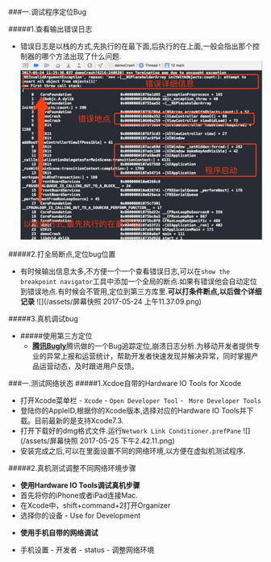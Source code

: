 ###一.调试程序定位Bug

#####1.查看输出错误日志
* 错误日志是以栈的方式,先执行的在最下面,后执行的在上面,一般会指出那个控制器的哪个方法出现了什么问题.
![](/assets/5446BDB5-EFEC-4CF8-BBEB-90392F43AB56.png)

#####2.打全局断点,定位bug位置
* 有时候输出信息太多,不方便一个一个查看错误日志,可以在`show the breakpoint navigator`工具中添加一个全局的断点.如果有错误他会自动定位到错误地点.有时候会不管用,定位到第三方库里.**可以打条件断点,以后做个详细记录**
![](/assets/屏幕快照 2017-05-24 上午11.37.09.png)

#####3.真机调试bug
* #####使用第三方定位
   * [**腾讯Bugly**](https://bugly.qq.com/v2/index)腾讯做的一个Bug追踪定位,崩溃日志分析.为移动开发者提供专业的异常上报和运营统计，帮助开发者快速发现并解决异常，同时掌握产品运营动态，及时跟进用户反馈。
   
###一.测试网络状态
#####1.Xcdoe自带的Hardware IO Tools for Xcode
* 打开Xcode菜单栏 - `Xcode` - `Open Developer Tool` - ` More Developer Tools`
* 登陆你的AppleID,根据你的Xcode版本,选择对应的Hardware IO Tools并下载。目前最新的是支持Xcode7.3.
* 打开下载好的dmg格式文件.运行`Network Link Conditioner.prefPane`
![](/assets/屏幕快照 2017-05-25 下午2.42.11.png)
* 安装完成之后,可以在里面设置不同的网络环境,以方便在虚拟机测试程序.

#####2.真机测试调整不同网络环境步骤
* **使用Hardware IO Tools调试真机步骤**
* 首先将你的iPhone或者iPad连接Mac.
* 在Xcode中，shift+command+2打开Organizer
* 选择你的设备 - Use for Development
- **使用手机自带的网络调试**
* 手机设置 - 开发者 - status - 调整网络环境
